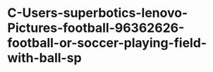 # C-Users-superbotics-lenovo-Pictures-football-96362626-football-or-soccer-playing-field-with-ball-sp
